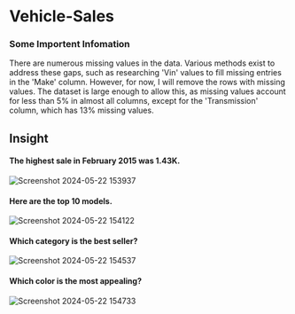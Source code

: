 # Vehicle-Sales

### Some Importent Infomation 

There are numerous missing values in the data. Various methods exist to address these gaps, such as researching 'Vin' values to fill missing entries in the 'Make' column. However, for now, I will remove the rows with missing values. The dataset is large enough to allow this, as missing values account for less than 5% in almost all columns, except for the 'Transmission' column, which has 13% missing values.

## Insight 

#### The highest sale in February 2015 was 1.43K.
![Screenshot 2024-05-22 153937](https://github.com/niketkumar9865/Vehicle-Sales/assets/164625136/a58aefa7-c653-4ef7-a928-875cff48e30b)

#### Here are the top 10 models.
![Screenshot 2024-05-22 154122](https://github.com/niketkumar9865/Vehicle-Sales/assets/164625136/6446eb6b-8ccb-45b2-b9cb-e6064007aff4)

#### Which category is the best seller?
![Screenshot 2024-05-22 154537](https://github.com/niketkumar9865/Vehicle-Sales/assets/164625136/0836be63-6bdd-42e4-a9eb-cbacd9694628)

#### Which color is the most appealing?
![Screenshot 2024-05-22 154733](https://github.com/niketkumar9865/Vehicle-Sales/assets/164625136/70913755-b178-4a7f-9274-ef92224c6a28)
